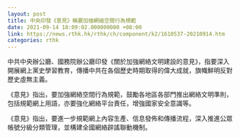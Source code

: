 ```yaml
---
layout: post
title: 中央印發《意見》稱要加強網絡空間行為規範
date: 2021-09-14 18:09:02.000000000 +08:00
link: https://news.rthk.hk/rthk/ch/component/k2/1610537-20210914.htm
categories: rthk
---
```


中共中央辦公廳、國務院辦公廳印發《關於加強網絡文明建設的意見》，指要深入開展網上黨史學習教育，傳播中共在各個歷史時期取得的偉大成就，旗幟鮮明反對歷史虛無主義。

《意見》指出，要加強網絡空間行為規範，鼓勵各地區各部門推出網絡文明準則，包括規範網上用語，亦要強化網絡平台責任，增強國家安全意識等。

《意見》指出，要進一步規範網上內容生產、信息發佈和傳播流程，深入推進公眾帳號分級分類管理，並構建全國網絡辟謠聯動機制。
